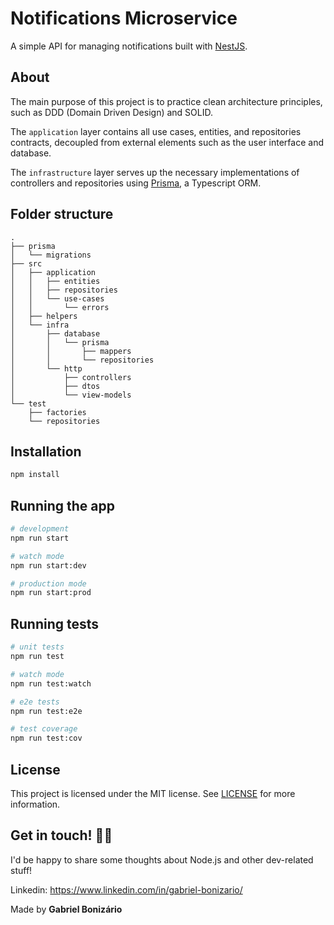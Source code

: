 # Notifications Microservice

A simple API for managing notifications built with [NestJS](https://nestjs.com/).

## About

The main purpose of this project is to practice clean architecture principles,
such as DDD (Domain Driven Design) and SOLID.

The `application` layer contains all use cases, entities, and repositories contracts,
decoupled from external elements such as the user interface and database.

The `infrastructure` layer serves up the necessary implementations of controllers and repositories
using [Prisma](https://www.prisma.io/), a Typescript ORM.

## Folder structure

```
.
├── prisma
│   └── migrations
├── src
│   ├── application
│   │   ├── entities
│   │   ├── repositories
│   │   └── use-cases
│   │       └── errors
│   ├── helpers
│   └── infra
│       ├── database
│       │   └── prisma
│       │       ├── mappers
│       │       └── repositories
│       └── http
│           ├── controllers
│           ├── dtos
│           └── view-models
└── test
    ├── factories
    └── repositories
```

## Installation

```bash
npm install
```

## Running the app

```bash
# development
npm run start

# watch mode
npm run start:dev

# production mode
npm run start:prod
```

## Running tests

```bash
# unit tests
npm run test

# watch mode
npm run test:watch

# e2e tests
npm run test:e2e

# test coverage
npm run test:cov
```

## License

This project is licensed under the MIT license. See [LICENSE](https://github.com/bonizario/notifications-service/blob/master/LICENSE) for more information.

## Get in touch! 👋🏻

I'd be happy to share some thoughts about Node.js and other dev-related stuff!

Linkedin: https://www.linkedin.com/in/gabriel-bonizario/

Made by **Gabriel Bonizário**
